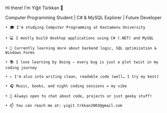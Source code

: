 Hi there! I'm Yiğit Türkkan 👋

Computer Programming Student | C# & MySQL Explorer | Future Developer

	• 🎓 I'm studying Computer Programming at Kastamonu University
 
	• 💻 I mostly build desktop applications using C# (.NET) and MySQL
 
	• 🌱 Currently learning more about backend logic, SQL optimization & Windows Forms
 
	• 📚 I love learning by doing — every bug is just a plot twist in my coding journey
 
	• ✍ I'm also into writing clean, readable code (well… I try my best)
 
	• 🎧 Music, books, and night coding sessions = my vibe
 
	• 💬 Always open to chat about code, projects or just geeky stuff!
 
	• 📫 You can reach me at: yigit.trkkan2003@gmail.com
